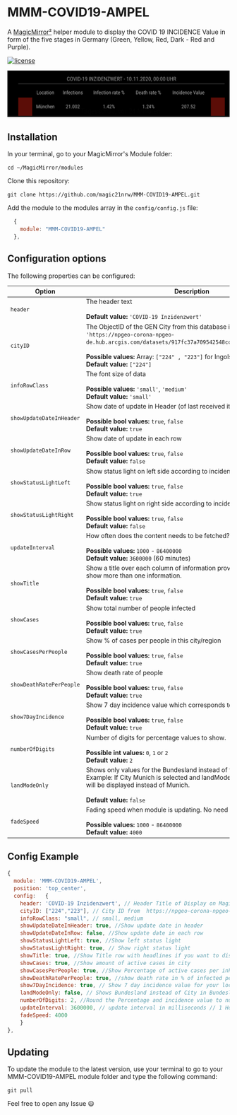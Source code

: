 # MMM-COVID19-AMPEL
A [MagicMirror²](https://magicmirror.builders) helper module to display the COVID 19 INCIDENCE Value in form of the five stages in Germany (Green, Yellow, Red, Dark - Red and Purple).

[![license](https://img.shields.io/github/license/mashape/apistatus.svg)](https://raw.githubusercontent.com/magic21nrw/MMM-COVID19-AMPEL/master/LICENSE)

![Example](screenshot.png) 

## Installation

In your terminal, go to your MagicMirror's Module folder:
````
cd ~/MagicMirror/modules
````

Clone this repository:
````
git clone https://github.com/magic21nrw/MMM-COVID19-AMPEL.git
````

Add the module to the modules array in the `config/config.js` file:
````javascript
  {
    module: "MMM-COVID19-AMPEL"
  },
````

## Configuration options

The following properties can be configured:


| Option                       | Description
| ---------------------------- | -----------
| `header`                     | The header text <br><br> **Default value:** `'COVID-19 Inzidenzwert'`
| `cityID`                     | The ObjectID of the GEN City from this database in an array: `'https://npgeo-corona-npgeo-de.hub.arcgis.com/datasets/917fc37a709542548cc3be077a786c17_0/data'` <br><br> **Possible values:** Array: `["224" , "223"]` for Ingolstadt and München <br> **Default value:** `["224"]`
| `infoRowClass`               | The font size of data <br><br> **Possible values:** `'small'`, `'medium'` <br> **Default value:** `'small'`
| `showUpdateDateInHeader`     | Show date of update in Header (of last received item) <br><br> **Possible bool values:** `true`, `false` <br> **Default value:** `true`
| `showUpdateDateInRow`        | Show date of update in each row  <br><br> **Possible bool values:** `true`, `false` <br> **Default value:** `false`
| `showStatusLightLeft`        | Show status light on left side according to incidence value<br><br> **Possible bool values:** `true`, `false` <br> **Default value:** `true`
| `showStatusLightRight`       | Show status light on right side according to incidence value <br><br> **Possible bool values:** `true`, `false` <br> **Default value:** `false`
| `updateInterval`             | How often does the content needs to be fetched? (Milliseconds) <br><br> **Possible values:** `1000` - `86400000` <br> **Default value:** `3600000` (60 minutes)
| `showTitle`                  | Show a title over each column of information provided if you want to show more than one information.<br><br> **Possible bool values:** `true`, `false` <br> **Default value:** `true`
| `showCases`                  | Show total number of people infected <br><br> **Possible bool values:** `true`, `false` <br> **Default value:** `true`
| `showCasesPerPeople`         | Show % of cases per people in this city/region  <br><br> **Possible bool values:** `true`, `false` <br> **Default value:** `true`
| `showDeathRatePerPeople`     | Show death rate of people <br><br> **Possible bool values:** `true`, `false` <br> **Default value:** `true`
| `show7DayIncidence`          | Show 7 day incidence value which corresponds to the status light <br><br> **Possible bool values:** `true`, `false` <br> **Default value:** `true`
| `numberOfDigits`             | Number of digits for percentage values to show.<br><br> **Possible int values:** `0`, `1` or `2` <br> **Default value:** `2`
| `landModeOnly`               | Shows only values for the Bundesland instead of the selected region. <br> Example: If City Munich is selected and landModeOnly is true, Bayern will be displayed instead of Munich.<br><br> **Default value:** `false`
| `fadeSpeed`                  | Fading speed when module is updating. No need to change it... <br><br> **Possible values:** `1000` - `86400000` <br> **Default value:** `4000`

## Config Example

````javascript
{
  module: 'MMM-COVID19-AMPEL',
  position: 'top_center',
  config:	{
    header: 'COVID-19 Inzidenzwert', // Header Title of Display on MagicMirror
    cityID: ["224","223"], // City ID from  https://npgeo-corona-npgeo-de.hub.arcgis.com/datasets/917fc37a709542548cc3be077a786c17_0/data
    infoRowClass: "small", // small, medium
    showUpdateDateInHeader: true, //Show update date in header
    showUpdateDateInRow: false, //Show update date in each row
    showStatusLightLeft: true, //Show left status light
    showStatusLightRight: true, // Show right status light
    showTitle: true, //Show Title row with headlines if you want to display more than one information
    showCases: true, //Show amount of active cases in city
    showCasesPerPeople: true, //Show Percentage of active cases per inhabitant
    showDeathRatePerPeople: true, //show death rate in % of infected people
    show7DayIncidence: true, // Show 7 day incidence value for your location
    landModeOnly: false, // Shows Bundesland instead of City in Bundesland (Thos who want to display only the Bundesland)
    numberOfDigits: 2, //Round the Percentage and incidence value to number of digits
    updateInterval: 3600000, // update interval in milliseconds // 1 Hour - Values are only refreshed every 24 H on Server
    fadeSpeed: 4000
	}
},
````

## Updating

To update the module to the latest version, use your terminal to go to your MMM-COVID19-AMPEL module folder and type the following command:

````
git pull
```` 


Feel free to open any Issue :smiley:
